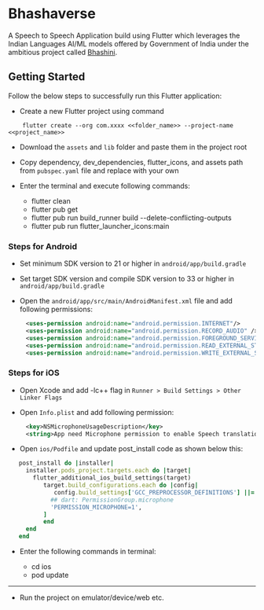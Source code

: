 # Bhashaverse

A Speech to Speech Application build using Flutter which leverages the Indian Languages AI/ML models offered by Government of India under the ambitious project called [Bhashini](www.bhashini.gov.in).

## Getting Started
Follow the below steps to successfully run this Flutter application:

- Create a new Flutter project using command

```shell-script
 	flutter create --org com.xxxx <<folder_name>> --project-name <<project_name>>
```

- Download the `assets` and `lib` folder and paste them in the project root

- Copy dependency, dev_dependencies, flutter_icons, and assets path from `pubspec.yaml` file and replace with your own

- Enter the terminal and execute following commands:

    - flutter clean
    - flutter pub get
    - flutter pub run build_runner build --delete-conflicting-outputs
    - flutter pub run flutter_launcher_icons:main

### Steps for Android

- Set minimum SDK version to 21 or higher in `android/app/build.gradle`

- Set target SDK version and compile SDK version to 33 or higher in `android/app/build.gradle`

- Open the `android/app/src/main/AndroidManifest.xml` file and add following permissions:

```xml
     <uses-permission android:name="android.permission.INTERNET"/>
     <uses-permission android:name="android.permission.RECORD_AUDIO" />
     <uses-permission android:name="android.permission.FOREGROUND_SERVICE" />
     <uses-permission android:name="android.permission.READ_EXTERNAL_STORAGE"/>
     <uses-permission android:name="android.permission.WRITE_EXTERNAL_STORAGE"/>
```

### Steps for iOS

- Open Xcode and add -lc++ flag in `Runner > Build Settings > Other Linker Flags`

- Open `Info.plist` and add following permission:

```xml
     <key>NSMicrophoneUsageDescription</key>
     <string>App need Microphone permission to enable Speech translation</string>
```
- Open `ios/Podfile`  and update post_install code as shown below this:


```ruby
   post_install do |installer|
     installer.pods_project.targets.each do |target|
       flutter_additional_ios_build_settings(target)
          target.build_configurations.each do |config|
             config.build_settings['GCC_PREPROCESSOR_DEFINITIONS'] ||= [          '$(inherited)',
            ## dart: PermissionGroup.microphone
            'PERMISSION_MICROPHONE=1',
          ]
          end
     end
   end
```

- Enter the following commands in terminal:

    - cd ios
    - pod update

------------

- Run the project on emulator/device/web etc.
